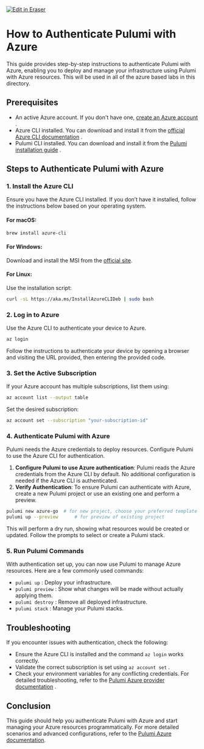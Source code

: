 <p><a target="_blank" href="https://app.eraser.io/workspace/zghG8SKmwyUBMgTS8Mll" id="edit-in-eraser-github-link"><img alt="Edit in Eraser" src="https://firebasestorage.googleapis.com/v0/b/second-petal-295822.appspot.com/o/images%2Fgithub%2FOpen%20in%20Eraser.svg?alt=media&amp;token=968381c8-a7e7-472a-8ed6-4a6626da5501"></a></p>

# How to Authenticate Pulumi with Azure
This guide provides step-by-step instructions to authenticate Pulumi with Azure, enabling you to deploy and manage your infrastructure using Pulumi with Azure resources. This will be used in all of the azure based labs in this directory.

## Prerequisites
- An active Azure account. If you don't have one, [﻿create an Azure account](https://azure.microsoft.com/en-us/free/)  .
- Azure CLI installed. You can download and install it from the [﻿official Azure CLI documentation](https://docs.microsoft.com/en-us/cli/azure/install-azure-cli)  .
- Pulumi CLI installed. You can download and install it from the [﻿Pulumi installation guide](https://www.pulumi.com/docs/get-started/install/)  .
## Steps to Authenticate Pulumi with Azure
### 1. Install the Azure CLI
Ensure you have the Azure CLI installed. If you don’t have it installed, follow the instructions below based on your operating system.

#### For macOS:
```sh
brew install azure-cli
```
#### For Windows:
Download and install the MSI from the [﻿official site](https://docs.microsoft.com/en-us/cli/azure/install-azure-cli-windows?tabs=windows-msi).

#### For Linux:
Use the installation script:

```sh
curl -sL https://aka.ms/InstallAzureCLIDeb | sudo bash
```
### 2. Log in to Azure
Use the Azure CLI to authenticate your device to Azure.

```sh
az login
```
Follow the instructions to authenticate your device by opening a browser and visiting the URL provided, then entering the provided code.

### 3. Set the Active Subscription
If your Azure account has multiple subscriptions, list them using:

```sh
az account list --output table
```
Set the desired subscription:

```sh
az account set --subscription "your-subscription-id"
```
### 4. Authenticate Pulumi with Azure
Pulumi needs the Azure credentials to deploy resources. Configure Pulumi to use the Azure CLI for authentication.

1. **Configure Pulumi to use Azure authentication**:
Pulumi reads the Azure credentials from the Azure CLI by default. No additional configuration is needed if the Azure CLI is authenticated. 
2. **Verify Authentication**:
To ensure Pulumi can authenticate with Azure, create a new Pulumi project or use an existing one and perform a preview.
```sh
pulumi new azure-go  # for new project, choose your preferred template
pulumi up --preview      # for preview of existing project
```
This will perform a dry run, showing what resources would be created or updated. Follow the prompts to select or create a Pulumi stack.

### 5. Run Pulumi Commands
With authentication set up, you can now use Pulumi to manage Azure resources. Here are a few commonly used commands:

- `pulumi up`  : Deploy your infrastructure.
- `pulumi preview`  : Show what changes will be made without actually applying them.
- `pulumi destroy`  : Remove all deployed infrastructure.
- `pulumi stack`  : Manage your Pulumi stacks.
## Troubleshooting
If you encounter issues with authentication, check the following:

- Ensure the Azure CLI is installed and the command `az login`  works correctly.
- Validate the correct subscription is set using `az account set`  .
- Check your environment variables for any conflicting credentials.
For detailed troubleshooting, refer to the [﻿Pulumi Azure provider documentation](https://www.pulumi.com/docs/reference/pkg/azure/) .
## Conclusion
This guide should help you authenticate Pulumi with Azure and start managing your Azure resources programmatically. For more detailed scenarios and advanced configurations, refer to the [﻿Pulumi Azure documentation](https://www.pulumi.com/docs/reference/pkg/azure/).



<!--- Eraser file: https://app.eraser.io/workspace/zghG8SKmwyUBMgTS8Mll --->